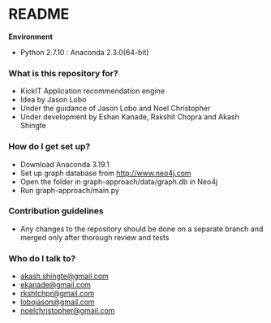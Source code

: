 # README #

**Environment**

* Python 2.7.10 : Anaconda 2.3.0(64-bit)

### What is this repository for? ###

* KickIT Application recommendation engine
* Idea by Jason Lobo
* Under the guidance of Jason Lobo and Noel Christopher
* Under development by Eshan Kanade, Rakshit Chopra and Akash Shingte

### How do I get set up? ###
* Download Anaconda 3.19.1
* Set up graph database from http://www.neo4j.com
* Open the folder in graph-approach/data/graph.db in Neo4j
* Run graph-approach/main.py


### Contribution guidelines ###

* Any changes to the repository should be done on a separate branch and merged only after thorough review and tests

### Who do I talk to? ###

* akash.shingte@gmail.com
* ekanade@gmail.com
* rkshtchpr@gmail.com
* lobojason@gmail.com
* noelchristopher@gmail.com

